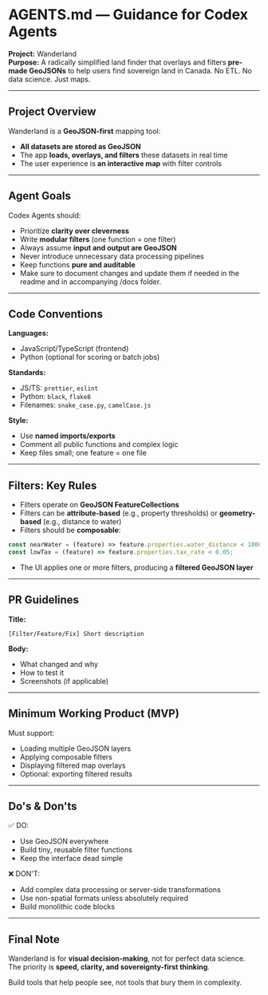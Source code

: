 # AGENTS.md — Guidance for Codex Agents

**Project:** Wanderland\
**Purpose:** A radically simplified land finder that overlays and filters **pre-made GeoJSONs** to help users find sovereign land in Canada. No ETL. No data science. Just maps.

---

## Project Overview

Wanderland is a **GeoJSON-first** mapping tool:

- **All datasets are stored as GeoJSON**
- The app **loads, overlays, and filters** these datasets in real time
- The user experience is **an interactive map** with filter controls

---

## Agent Goals

Codex Agents should:

- Prioritize **clarity over cleverness**
- Write **modular filters** (one function = one filter)
- Always assume **input and output are GeoJSON**
- Never introduce unnecessary data processing pipelines
- Keep functions **pure and auditable**
- Make sure to document changes and update them if needed in the readme and in accompanying /docs folder.

---

## Code Conventions

**Languages:**

- JavaScript/TypeScript (frontend)
- Python (optional for scoring or batch jobs)

**Standards:**

- JS/TS: `prettier`, `eslint`
- Python: `black`, `flake8`
- Filenames: `snake_case.py`, `camelCase.js`

**Style:**

- Use **named imports/exports**
- Comment all public functions and complex logic
- Keep files small; one feature = one file

---

## Filters: Key Rules

- Filters operate on **GeoJSON FeatureCollections**
- Filters can be **attribute-based** (e.g., property thresholds) or **geometry-based** (e.g., distance to water)
- Filters should be **composable**:

```js
const nearWater = (feature) => feature.properties.water_distance < 1000;
const lowTax = (feature) => feature.properties.tax_rate < 0.05;
```

- The UI applies one or more filters, producing a **filtered GeoJSON layer**

---

## PR Guidelines

**Title:**

```
[Filter/Feature/Fix] Short description
```

**Body:**

- What changed and why
- How to test it
- Screenshots (if applicable)

---

## Minimum Working Product (MVP)

Must support:

- Loading multiple GeoJSON layers
- Applying composable filters
- Displaying filtered map overlays
- Optional: exporting filtered results

---

## Do's & Don'ts

✅ DO:

- Use GeoJSON everywhere
- Build tiny, reusable filter functions
- Keep the interface dead simple

❌ DON'T:

- Add complex data processing or server-side transformations
- Use non-spatial formats unless absolutely required
- Build monolithic code blocks

---

## Final Note

Wanderland is for **visual decision-making**, not for perfect data science. The priority is **speed, clarity, and sovereignty-first thinking**.

Build tools that help people see, not tools that bury them in complexity.

